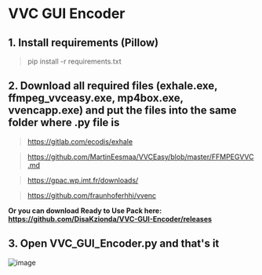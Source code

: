 # VVC GUI Encoder

## 1. Install requirements (Pillow)
> pip install -r requirements.txt
## 2. Download all required files (exhale.exe, ffmpeg_vvceasy.exe, mp4box.exe, vvencapp.exe) and put the files into the same folder where .py file is
> https://gitlab.com/ecodis/exhale

> https://github.com/MartinEesmaa/VVCEasy/blob/master/FFMPEGVVC.md

> https://gpac.wp.imt.fr/downloads/

> https://github.com/fraunhoferhhi/vvenc

**Or you can download Ready to Use Pack here: https://github.com/DisaKzionda/VVC-GUI-Encoder/releases**

## 3. Open VVC_GUI_Encoder.py and that's it

![image](https://user-images.githubusercontent.com/53359732/189936043-81ed36a0-378e-42bf-9ab2-b65e7adccdf2.png)
